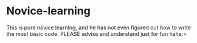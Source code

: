 # Novice-learning
This is pure novice learning, and he has not even figured out how to write the most basic code. PLEASE advise and understand
just for fun haha:>
